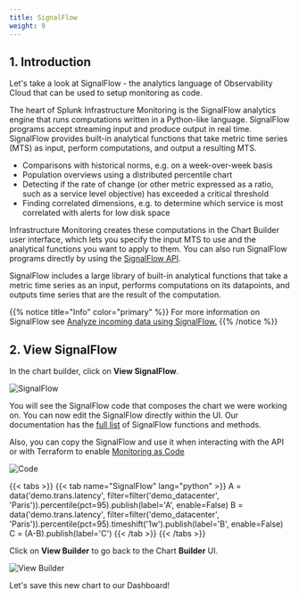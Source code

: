 ```yaml
---
title: SignalFlow
weight: 9
---
```


## 1. Introduction

Let's take a look at SignalFlow - the analytics language of Observability Cloud that can be used to setup monitoring as code.

The heart of Splunk Infrastructure Monitoring is the SignalFlow analytics engine that runs computations written in a Python-like language. SignalFlow programs accept streaming input and produce output in real time. SignalFlow provides built-in analytical functions that take metric time series (MTS) as input, perform computations, and output a resulting MTS.

- Comparisons with historical norms, e.g. on a week-over-week basis
- Population overviews using a distributed percentile chart
- Detecting if the rate of change (or other metric expressed as a ratio, such as a service level objective) has exceeded a critical threshold
- Finding correlated dimensions, e.g. to determine which service is most correlated with alerts for low disk space

Infrastructure Monitoring creates these computations in the Chart Builder user interface, which lets you specify the input MTS to use and the analytical functions you want to apply to them. You can also run SignalFlow programs directly by using the [SignalFlow API](https://dev.splunk.com/observability/docs/).

SignalFlow includes a large library of built-in analytical functions that take a metric time series as an input, performs computations on its datapoints, and outputs time series that are the result of the computation.

{{% notice title="Info" color="primary" %}}
For more information on SignalFlow see [Analyze incoming data using SignalFlow.](https://docs.splunk.com/Observability/infrastructure/analytics/signalflow.html)
{{% /notice %}}

## 2. View SignalFlow

In the chart builder, click on **View SignalFlow**.

![SignalFlow](../../../images/view-signalflow.png)

You will see the SignalFlow code that composes the chart we were working on. You can now edit the SignalFlow directly within the UI. Our documentation has the [full list](https://dev.splunk.com/observability/docs/signalflow/function_method_list) of SignalFlow functions and methods.

Also, you can copy the SignalFlow and use it when interacting with the API or with Terraform to enable [Monitoring as Code](../../monitoring-as-code/terraform/)

![Code](../../../images/show-signalflow.png)

{{< tabs >}}
{{< tab name="SignalFlow" lang="python" >}}
A = data('demo.trans.latency', filter=filter('demo_datacenter', 'Paris')).percentile(pct=95).publish(label='A', enable=False)
B = data('demo.trans.latency', filter=filter('demo_datacenter', 'Paris')).percentile(pct=95).timeshift('1w').publish(label='B', enable=False)
C = (A-B).publish(label='C')
{{< /tab >}}
{{< /tabs >}}

Click on **View Builder** to go back to the Chart **Builder** UI.

![View Builder](../../../images/view-builder.png)

Let's save this new chart to our Dashboard!
